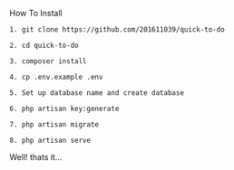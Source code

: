 <p> How To Install </p

    1. git clone https://github.com/201611039/quick-to-do

    2. cd quick-to-do
    
    3. composer install
    
    4. cp .env.example .env
    
    5. Set up database name and create database 
    
    6. php artisan key:generate
    
    7. php artisan migrate 
    
    8. php artisan serve 
 
    
<p> Well! thats it... </p>
